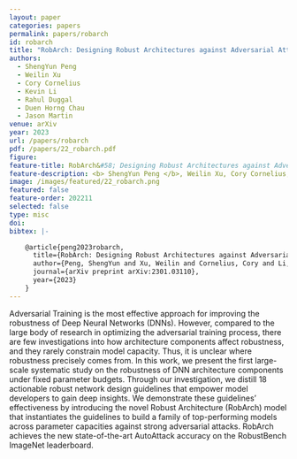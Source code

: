 ```yaml
---
layout: paper
categories: papers
permalink: papers/robarch
id: robarch
title: "RobArch: Designing Robust Architectures against Adversarial Attacks"
authors:
  - ShengYun Peng
  - Weilin Xu
  - Cory Cornelius
  - Kevin Li
  - Rahul Duggal
  - Duen Horng Chau
  - Jason Martin
venue: arXiv
year: 2023
url: /papers/robarch
pdf: /papers/22_robarch.pdf
figure: 
feature-title: RobArch&#58; Designing Robust Architectures against Adversarial Attacks
feature-description: <b> ShengYun Peng </b>, Weilin Xu, Cory Cornelius, Kevin Li, Rahul Duggal, Duen Horng Chau, Jason Martin
image: /images/featured/22_robarch.png
featured: false
feature-order: 202211
selected: false
type: misc
doi: 
bibtex: |-

    @article{peng2023robarch,
      title={RobArch: Designing Robust Architectures against Adversarial Attacks},
      author={Peng, ShengYun and Xu, Weilin and Cornelius, Cory and Li, Kevin and Duggal, Rahul and Chau, Duen Horng and Martin, Jason},
      journal={arXiv preprint arXiv:2301.03110},
      year={2023}
    }
---
```


Adversarial Training is the most effective approach for improving the robustness of Deep Neural Networks (DNNs). However, compared to the large body of research in optimizing the adversarial training process, there are few investigations into how architecture components affect robustness, and they rarely constrain model capacity. Thus, it is unclear where robustness precisely comes from. In this work, we present the first large-scale systematic study on the robustness of DNN architecture components under fixed parameter budgets. Through our investigation, we distill 18 actionable robust network design guidelines that empower model developers to gain deep insights. We demonstrate these guidelines’ effectiveness by introducing the novel Robust Architecture (RobArch) model that instantiates the guidelines to build a family of top-performing models across parameter capacities against strong adversarial attacks. RobArch achieves the new state-of-the-art AutoAttack accuracy on the RobustBench ImageNet leaderboard.